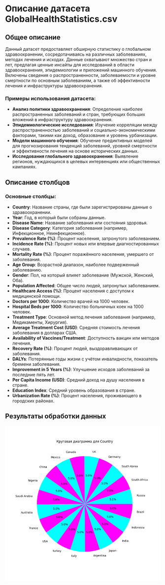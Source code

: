 # Описание датасета GlobalHealthStatistics.csv

## Общее описание
Данный датасет предоставляет обширную статистику о глобальном здравоохранении, сосредотачиваясь на различных заболеваниях, методах лечения и исходах. Данные охватывают множество стран и лет, предлагая ценные инсайты для исследований в области здравоохранения, эпидемиологии и приложений машинного обучения. Включены сведения о распространенности, заболеваемости и уровне смертности по основным заболеваниям, а также об эффективности лечения и инфраструктуры здравоохранения.

### Примеры использования датасета:
- **Анализ политики здравоохранения**: Определение наиболее распространенных заболеваний и стран, требующих больших вложений в инфраструктуру здравоохранения.
- **Эпидемиологические исследования**: Изучение корреляции между распространенностью заболеваний и социально-экономическими факторами, такими как доход, образование и уровень урбанизации.
- **Модели машинного обучения**: Обучение предиктивных моделей для прогнозирования тенденций заболеваний, уровней смертности и эффективности лечения на основе исторических данных.
- **Исследования глобального здравоохранения**: Выявление регионов, нуждающихся в целевых интервенциях или общественных кампаниях.

## Описание столбцов

### Основные столбцы:

- **Country**: Название страны, где были зарегистрированы данные о здравоохранении.
- **Year**: Год, в который были собраны данные.
- **Disease Name**: Название заболевания или состояния здоровья.
- **Disease Category**: Категория заболевания (например, Инфекционное, Неинфекционное).
- **Prevalence Rate (%)**: Процент населения, затронутого заболеванием.
- **Incidence Rate (%)**: Процент новых или впервые диагностированных случаев.
- **Mortality Rate (%)**: Процент поражённого населения, умершего от заболевания.
- **Age Group**: Возрастной диапазон, наиболее подверженный заболеванию.
- **Gender**: Пол, на который влияет заболевание (Мужской, Женский, Оба).
- **Population Affected**: Общее число людей, затронутых заболеванием.
- **Healthcare Access (%)**: Процент населения с доступом к медицинской помощи.
- **Doctors per 1000**: Количество врачей на 1000 человек.
- **Hospital Beds per 1000**: Количество больничных коек на 1000 человек.
- **Treatment Type**: Основной метод лечения заболевания (например, Медикаменты, Хирургия).
- **Average Treatment Cost (USD)**: Средняя стоимость лечения заболевания в долларах США.
- **Availability of Vaccines/Treatment**: Доступность вакцин или методов лечения.
- **Recovery Rate (%)**: Процент людей, выздоравливающих от заболевания.
- **DALYs**: Потерянные годы жизни с учётом инвалидности, показатель бремени заболевания.
- **Improvement in 5 Years (%)**: Улучшение исходов заболеваний за последние пять лет.
- **Per Capita Income (USD)**: Средний доход на душу населения в стране.
- **Education Index**: Средний уровень образования в стране.
- **Urbanization Rate (%)**: Процент населения, проживающего в городских районах.

## Результаты обработки данных
![Круговая диаграмма по странам](images/pie_chart.png)

